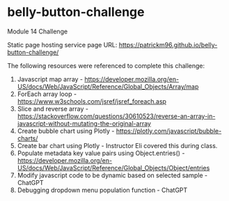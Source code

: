 # belly-button-challenge
Module 14 Challenge

Static page hosting service page URL: https://patrickm96.github.io/belly-button-challenge/

The following resources were referenced to complete this challenge:

1. Javascript map array - https://developer.mozilla.org/en-US/docs/Web/JavaScript/Reference/Global_Objects/Array/map
2. ForEach array loop - https://www.w3schools.com/jsref/jsref_foreach.asp
3. Slice and reverse array - https://stackoverflow.com/questions/30610523/reverse-an-array-in-javascript-without-mutating-the-original-array
4. Create bubble chart using Plotly - https://plotly.com/javascript/bubble-charts/
5. Create bar chart using Plotly - Instructor Eli covered this during class.
6. Populate metadata key value pairs using Object.entries() - https://developer.mozilla.org/en-US/docs/Web/JavaScript/Reference/Global_Objects/Object/entries
7. Modify javascript code to be dynamic based on selected sample - ChatGPT
8. Debugging dropdown menu population function - ChatGPT
